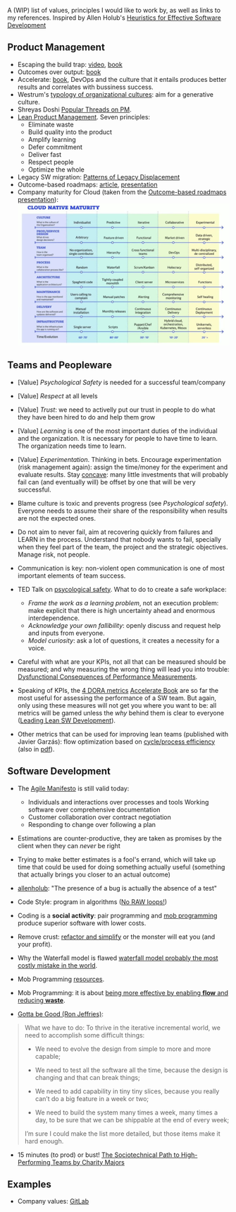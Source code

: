 A (WIP) list of values, principles I would like to work by, as well as links to my references. Inspired by Allen Holub's [Heuristics for Effective Software Development](https://holub.com/heuristics-for-effective-software-development-a-continuously-evolving-list/)

## Product Management
- Escaping the build trap: [video](https://www.youtube.com/watch?v=DmJXpI7OJuY), [book](https://www.goodreads.com/book/show/42611483-escaping-the-build-trap)
- Outcomes over output: [book](https://www.goodreads.com/book/show/45186993-outcomes-over-output)
- Accelerate: [book](https://itrevolution.com/book/accelerate/), DevOps and the culture that it entails produces better results and correlates with bussiness success.
- Westrum's [typology of organizational cultures](https://www.researchgate.net/profile/Ron-Westrum-2/publication/8150380_A_Typology_of_Organisational_Cultures/links/0046351f7f516cb1a4000000/A-Typology-of-Organisational-Cultures.pdf): aim for a generative culture.
- Shreyas Doshi [Popular Threads on PM](https://twitter.com/shreyas/status/1303150374124048386).
- [Lean Product Management](https://railsware.com/blog/what-makes-product-development-lean/). Seven principles:
  - Eliminate waste
  - Build quality into the product
  - Amplify learning
  - Defer commitment
  - Deliver fast
  - Respect people
  - Optimize the whole 
- Legacy SW migration: [Patterns of Legacy Displacement](https://martinfowler.com/articles/patterns-legacy-displacement/)
- Outcome-based roadmaps: [article](https://medium.com/swlh/outcome-based-roadmaps-unleash-the-power-of-a-shared-vision-and-purpose-851401c7aa54), [presentation](https://drive.google.com/file/d/1LXCxfQbGeBlJXUtm-3mtLIR-NWQYgNFh/view?usp=sharing)
- Company maturity for Cloud (taken from the [Outcome-based roadmaps presentation](https://drive.google.com/file/d/1LXCxfQbGeBlJXUtm-3mtLIR-NWQYgNFh/view?usp=sharing)):
![Company Maturity for Cloud](manifest/images/cloud_ready_company_table.jpg)

## Teams and Peopleware
- [Value] *Psychological Safety* is needed for a successful team/company
- [Value] *Respect* at all levels 
- [Value] *Trust*: we need to activelly put our trust in people to do what they have been hired to do and help them grow
- [Value] *Learning* is one of the most important duties of the individual and the organization. It is necessary for people to have time to learn. The organization needs time to learn.
- [Value] *Experimentation*. Thinking in bets. Encourage experimentation (risk management again): assign the time/money for the experiment and evaluate results. Stay [concave](https://www.goodreads.com/book/show/13530973-antifragile): many little investments that will probably fail can (and eventually will) be offset by one that will be very successful.

- Blame culture is toxic and prevents progress (see _Psychological safety_). Everyone needs to assume their share of the responsibility when results are not the expected ones.
- Do not aim to never fail, aim at recovering quickly from failures and LEARN in the process. Understand that nobody wants to fail, specially when they feel part of the team, the project and the strategic objectives. Manage risk, not people.
- Communication is key: non-violent open communication is one of most important elements of team success.
- TED Talk on [psycological safety](https://www.youtube.com/watch?v=LhoLuui9gX8&). What to do to create a safe workplace:
  - *Frame the work as a learning problem*, not an execution problem: make explicit that there is high uncertainty ahead and enormous interdependence.
  - *Acknowledge your own fallibility*: openly discuss and request help and inputs from everyone.
  - *Model curiosity*: ask a lot of questions, it creates a necessity for a voice.
- Careful with what are your KPIs, not all that can be measured should be measured; and why measuring the wrong thing will lead you into trouble: [Dysfunctional Consequences of Performance Measurements](https://www.jstor.org/stable/2390989).
- Speaking of KPIs, the [4 DORA metrics](https://www.engprod.guide/docs/dora-four-key-metrics-accelerate-book) [Accelerate Book](https://www.goodreads.com/book/show/35747076-accelerate) are so far the most useful for assessing the performance of a SW team. But again, only using these measures will not get you where you want to be: all metrics will be gamed unless the _why_ behind them is clear to everyone ([Leading Lean SW Development](https://www.goodreads.com/book/show/6743843-leading-lean-software-development)).
- Other metrics that can be used for improving lean teams (published with Javier Garzás): flow optimization based on [cycle/process efficiency](https://www.javiergarzas.com/2020/01/la-eficiencia-del-proceso-agil-un-caso-de-estudio-en-gmv-eusc-centro-de-control-de-satelites-eutelsat.html) (also in [pdf](https://www.javiergarzas.com/wp-content/uploads/2020/01/Eficiencia-del-proceso-Agil-caso-de-estudio-en-GMV-Centro-de-Control-de-Sate%CC%81lites-Eutelsat.pdf)).

## Software Development
- The [Agile Manifesto](https://agilemanifesto.org/) is still valid today:
  - Individuals and interactions over processes and tools Working software over comprehensive documentation
  - Customer collaboration over contract negotiation
  - Responding to change over following a plan

- Estimations are counter-productive, they are taken as promises by the client when they can *never* be right
- Trying to make better estimates is a fool's errand, which will take up time that could be used for doing something actually useful (something that actually brings you closer to an actual outcome)
- [allenholub](https://twitter.com/allenholub): "The presence of a bug is actually the absence of a test"
- Code Style: program in algorithms ([No RAW loops!](https://www.youtube.com/watch?v=W2tWOdzgXHA))
- Coding is a **social activity**: pair programming and [mob programming](https://mobprogramming.org/mob-programming-basics/) produce superior software with lower costs.
- Remove crust: [refactor and simplify](https://martinfowler.com/articles/is-quality-worth-cost.html) or the monster will eat you (and your profit).
- Why the Waterfall model is flawed [waterfall model probably the most costly mistake in the world](http://valueatwork.se/waterfall-model-probably-the-most-costly-mistake-in-the-world/?lang=en).
- Mob Programming [resources](https://trello.com/b/1lfMkCOh/software-profession-resources).
- Mob Programming: it is about [being more effective by enabling **flow** and reducing **waste**](https://www.youtube.com/watch?v=28S4CVkYhWA).
- [Gotta be Good (Ron Jeffries)](https://ronjeffries.com/articles/-z022/0222ff/gotta-be-good/):

> What we have to do:
> To thrive in the iterative incremental world, we need to accomplish some difficult things:
> 
> - We need to evolve the design from simple to more and more capable;
>
> - We need to test all the software all the time, because the design is changing and that can break things;
>
> - We need to add capability in tiny tiny slices, because you really can’t do a big feature in a week or two;
>
> - We need to build the system many times a week, many times a day, to be sure that we can be shippable at the end of every week;
>
> I’m sure I could make the list more detailed, but those items make it hard enough.

- 15 minutes (to prod) or bust! [The Sociotechnical Path to High-Performing Teams by Charity Majors](https://vimeo.com/723450508)

## Examples

- Company values: [GitLab](https://about.gitlab.com/handbook/values/)